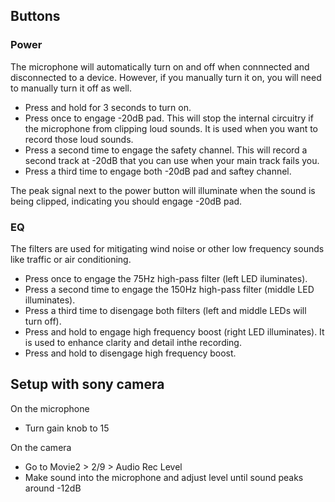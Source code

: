 ## Buttons

### Power

The microphone will automatically turn on and off when connnected and disconnected to a device. However, if you manually turn it on, you will need to manually turn it off as well.

- Press and hold for 3 seconds to turn on.
- Press once to engage -20dB pad. This will stop the internal circuitry if the microphone from clipping loud sounds. It is used when you want to record those loud sounds.
- Press a second time to engage the safety channel. This will record a second track at -20dB that you can use when your main track fails you.
- Press a third time to engage both -20dB pad and saftey channel.

The peak signal next to the power button will illuminate when the sound is being clipped, indicating you should engage -20dB pad.

### EQ

The filters are used for mitigating wind noise or other low frequency sounds like traffic or air conditioning.

- Press once to engage the 75Hz high-pass filter (left LED iluminates).
- Press a second time to engage the 150Hz high-pass filter (middle LED illuminates).
- Press a third time to disengage both filters (left and middle LEDs will turn off).
- Press and hold to engage high frequency boost (right LED illuminates). It is used to enhance clarity and detail inthe recording.
- Press and hold to disengage high frequency boost.

## Setup with sony camera

On the microphone

- Turn gain knob to 15

On the camera

- Go to Movie2 > 2/9 > Audio Rec Level
- Make sound into the microphone and adjust level until sound peaks around -12dB
